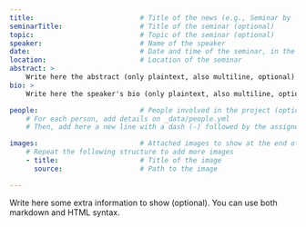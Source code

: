 ```yaml
---
title:                          # Title of the news (e.g., Seminar by ...)
seminarTitle:                   # Title of the seminar (optional)
topic:                          # Topic of the seminar (optional)
speaker:                        # Name of the speaker
date:                           # Date and time of the seminar, in the format: YYYY-MM-DD HH:MM"
location:                       # Location of the seminar
abstract: >
    Write here the abstract (only plaintext, also multiline, optional)
bio: >
    Write here the speaker's bio (only plaintext, also multiline, optional)

people:                         # People involved in the project (optional)
    # For each person, add details on _data/people.yml
    # Then, add here a new line with a dash (-) followed by the assigned "id"

images:                         # Attached images to show at the end of the page (optional)
    # Repeat the following structure to add more images
    - title:                    # Title of the image
      source:                   # Path to the image

---
```


Write here some extra information to show (optional). You can use both markdown and HTML syntax.